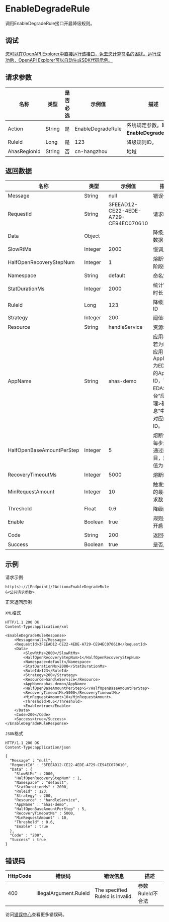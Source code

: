 # EnableDegradeRule

调用EnableDegradeRule接口开启降级规则。

## 调试

[您可以在OpenAPI Explorer中直接运行该接口，免去您计算签名的困扰。运行成功后，OpenAPI Explorer可以自动生成SDK代码示例。](https://api.aliyun.com/#product=ahas-openapi&api=EnableDegradeRule&type=RPC&version=2019-09-01)

## 请求参数

|名称|类型|是否必选|示例值|描述|
|--|--|----|---|--|
|Action|String|是|EnableDegradeRule|系统规定参数。取值：**EnableDegradeRule**。 |
|RuleId|Long|是|123|降级规则ID。 |
|AhasRegionId|String|否|cn-hangzhou|地域 |

## 返回数据

|名称|类型|示例值|描述|
|--|--|---|--|
|Message|String|null|错误信息 |
|RequestId|String|3FEEAD12-CE22-4EDE-A729-CE94EC070610|请求ID |
|Data|Object| |降级规则数据 |
|SlowRtMs|Integer|2000|慢调用RT |
|HalfOpenRecoveryStepNum|Integer|1|熔断恢复阶段数 |
|Namespace|String|default|命名空间 |
|StatDurationMs|Integer|2000|统计窗口时长 |
|RuleId|Long|123|降级规则ID |
|Strategy|Integer|200|阈值类型 |
|Resource|String|handleService|资源名 |
|AppName|String|ahas-demo|应用名，若为EDAS应用，则AppName为EDAS中的App ID，可在EDAS控制台“应用管理\>基本信息”中查看对应的ID。 |
|HalfOpenBaseAmountPerStep|Integer|5|熔断恢复每步最小通过数目，默认值为5。 |
|RecoveryTimeoutMs|Integer|5000|熔断时长 |
|MinRequestAmount|Integer|10|触发熔断的最小请求数 |
|Threshold|Float|0.6|降级阈值 |
|Enable|Boolean|true|规则是否开启 |
|Code|String|200|返回码 |
|Success|Boolean|true|是否成功 |

## 示例

请求示例

```
http(s)://[Endpoint]/?Action=EnableDegradeRule
&<公共请求参数>
```

正常返回示例

`XML`格式

```
HTTP/1.1 200 OK
Content-Type:application/xml

<EnableDegradeRuleResponse>
    <Message>null</Message>
    <RequestId>3FEEAD12-CE22-4EDE-A729-CE94EC070610</RequestId>
    <Data>
        <SlowRtMs>2000</SlowRtMs>
        <HalfOpenRecoveryStepNum>1</HalfOpenRecoveryStepNum>
        <Namespace>default</Namespace>
        <StatDurationMs>2000</StatDurationMs>
        <RuleId>123</RuleId>
        <Strategy>200</Strategy>
        <Resource>handleService</Resource>
        <AppName>ahas-demo</AppName>
        <HalfOpenBaseAmountPerStep>5</HalfOpenBaseAmountPerStep>
        <RecoveryTimeoutMs>5000</RecoveryTimeoutMs>
        <MinRequestAmount>10</MinRequestAmount>
        <Threshold>0.6</Threshold>
        <Enable>true</Enable>
    </Data>
    <Code>200</Code>
    <Success>true</Success>
</EnableDegradeRuleResponse>
```

`JSON`格式

```
HTTP/1.1 200 OK
Content-Type:application/json

{
  "Message" : "null",
  "RequestId" : "3FEEAD12-CE22-4EDE-A729-CE94EC070610",
  "Data" : {
    "SlowRtMs" : 2000,
    "HalfOpenRecoveryStepNum" : 1,
    "Namespace" : "default",
    "StatDurationMs" : 2000,
    "RuleId" : 123,
    "Strategy" : 200,
    "Resource" : "handleService",
    "AppName" : "ahas-demo",
    "HalfOpenBaseAmountPerStep" : 5,
    "RecoveryTimeoutMs" : 5000,
    "MinRequestAmount" : 10,
    "Threshold" : 0.6,
    "Enable" : true
  },
  "Code" : "200",
  "Success" : true
}
```

## 错误码

|HttpCode|错误码|错误信息|描述|
|--------|---|----|--|
|400|IllegalArgument.RuleId|The specified RuleId is invalid.|参数RuleId不合法|

访问[错误中心](https://error-center.aliyun.com/status/product/ahas-openapi)查看更多错误码。

